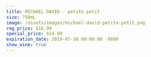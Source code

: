 ```yaml
---
title: MICHAEL DAVID - petite petit
size: 750mL
image: /assets/images/michael-david-petite-petit.png
reg_price: $16.99
special_price: $14.99
expiration_date: 2019-07-30 00:00:00 -0600
show_wine: true
---
```


